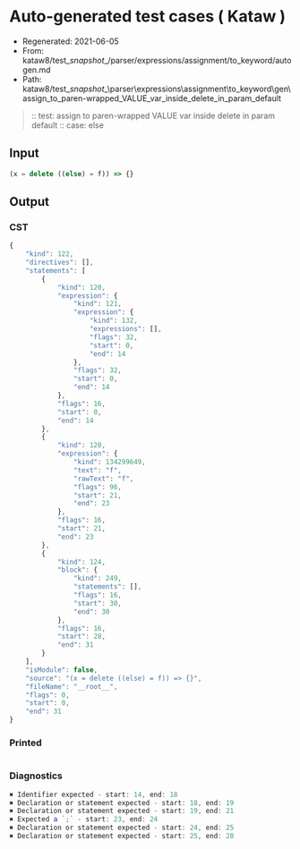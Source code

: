 # Auto-generated test cases ( Kataw )
- Regenerated: 2021-06-05
- From: kataw8/test\__snapshot__/parser/expressions/assignment/to_keyword/autogen.md
- Path: kataw8/test\__snapshot__\parser\expressions\assignment\to_keyword\gen\assign_to_paren-wrapped_VALUE_var_inside_delete_in_param_default
> :: test: assign to paren-wrapped VALUE var inside delete in param default
> :: case: else
## Input

`````js
(x = delete ((else) = f)) => {}
`````
## Output

### CST

```javascript
{
    "kind": 122,
    "directives": [],
    "statements": [
        {
            "kind": 120,
            "expression": {
                "kind": 121,
                "expression": {
                    "kind": 132,
                    "expressions": [],
                    "flags": 32,
                    "start": 0,
                    "end": 14
                },
                "flags": 32,
                "start": 0,
                "end": 14
            },
            "flags": 16,
            "start": 0,
            "end": 14
        },
        {
            "kind": 120,
            "expression": {
                "kind": 134299649,
                "text": "f",
                "rawText": "f",
                "flags": 96,
                "start": 21,
                "end": 23
            },
            "flags": 16,
            "start": 21,
            "end": 23
        },
        {
            "kind": 124,
            "block": {
                "kind": 249,
                "statements": [],
                "flags": 16,
                "start": 30,
                "end": 30
            },
            "flags": 16,
            "start": 28,
            "end": 31
        }
    ],
    "isModule": false,
    "source": "(x = delete ((else) = f)) => {}",
    "fileName": "__root__",
    "flags": 0,
    "start": 0,
    "end": 31
}
```

### Printed

```javascript

```

### Diagnostics

```javascript
✖ Identifier expected - start: 14, end: 18
✖ Declaration or statement expected - start: 18, end: 19
✖ Declaration or statement expected - start: 19, end: 21
✖ Expected a `;` - start: 23, end: 24
✖ Declaration or statement expected - start: 24, end: 25
✖ Declaration or statement expected - start: 25, end: 28

```

